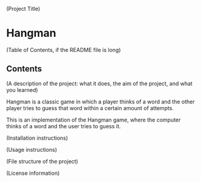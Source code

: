 (Project Title)
# Hangman

(Table of Contents, if the README file is long)
## Contents

(A description of the project: what it does, the aim of the project, and what you learned)

Hangman is a classic game in which a player thinks of a word and the other player tries to guess that word within a certain amount of attempts.

This is an implementation of the Hangman game, where the computer thinks of a word and the user tries to guess it. 




(Installation instructions)

(Usage instructions)

(File structure of the project)

(License information)
